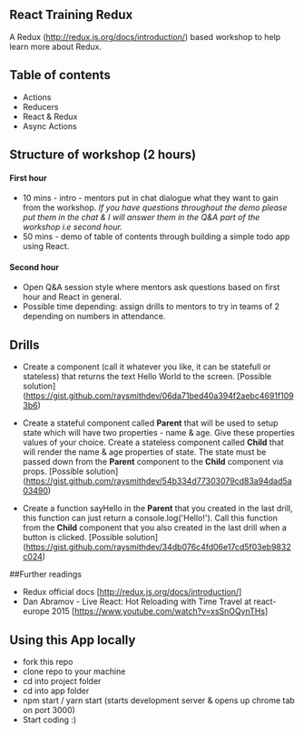 ## React Training Redux
A Redux (http://redux.js.org/docs/introduction/) based workshop to help learn more about Redux.

## Table of contents
- Actions
- Reducers
- React & Redux
- Async Actions

## Structure of workshop (2 hours)

#### First hour
- 10 mins - intro - mentors put in chat dialogue what they want to gain from the workshop. _If you have questions throughout the demo please put them in the chat & I will answer them in the Q&A part of the workshop i.e second hour._
- 50 mins - demo of table of contents through building a simple todo app using React.

#### Second hour
- Open Q&A session style where mentors ask questions based on first hour and React in general.
- Possible time depending: assign drills to mentors to try in teams of 2 depending on numbers in attendance.

## Drills
- Create a component (call it whatever you like, it can be statefull or stateless) that returns the text Hello World to the screen. [Possible solution] (https://gist.github.com/raysmithdev/06da71bed40a394f2aebc4691f1093b6)

- Create a stateful component called **Parent** that will be used to setup state which will have two properties - name & age. Give these properties values of your choice. Create a stateless component called **Child** that will render the name & age properties of state. The state must be passed down from the **Parent** component to the **Child** component via props. [Possible solution] (https://gist.github.com/raysmithdev/54b334d77303079cd83a94dad5a03490)

- Create a function sayHello in the **Parent** that you created in the last drill, this function can just return a console.log('Hello!'). Call this function from the **Child** component that you also created in the last drill when a button is clicked. [Possible solution] (https://gist.github.com/raysmithdev/34db076c4fd06e17cd5f03eb9832c024)


##Further readings
- Redux official docs [http://redux.js.org/docs/introduction/]
- Dan Abramov - Live React: Hot Reloading with Time Travel at react-europe 2015
 [https://www.youtube.com/watch?v=xsSnOQynTHs]

## Using this App locally
- fork this repo
- clone repo to your machine
- cd into project folder
- cd into app folder
- npm start / yarn start (starts development server & opens up chrome tab on port 3000)
- Start coding :)
